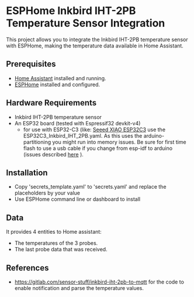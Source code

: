 # ESPHome Inkbird IHT-2PB Temperature Sensor Integration

This project allows you to integrate the Inkbird IHT-2PB temperature sensor with ESPHome, making the temperature data available in Home Assistant.

## Prerequisites

- [Home Assistant](https://www.home-assistant.io/) installed and running.
- [ESPHome](https://esphome.io/) installed and configured.

## Hardware Requirements

- Inkbird IHT-2PB temperature sensor
- An ESP32 board (tested with Espressif32 devkit-v4)
  - for use with ESP32-C3 (like: [Seeed XIAO ESP32C3](https://www.seeedstudio.com/Seeed-XIAO-ESP32C3-p-5431.html) use the ESP32C3_Inkbird_IHT_2PB.yaml. As this uses the arduino-partitioning you might run into memory issues. Be sure for first time flash to use a usb cable if you change from esp-idf to arduino (issues described [here](https://esphome.io/components/bluetooth_proxy.html?highlight=bluetooth) ).

## Installation

- Copy 'secrets_template.yaml' to 'secrets.yaml' and replace the placeholders by your value
- Use ESPHome command line or dashboard to install

## Data

It provides 4 entities to Home assistant:
- The temperatures of the 3 probes.
- The last probe data that was received.

## References
- https://gitlab.com/sensor-stuff/inkbird-iht-2pb-to-mqtt for the code to enable notification and parse the temperature values.
